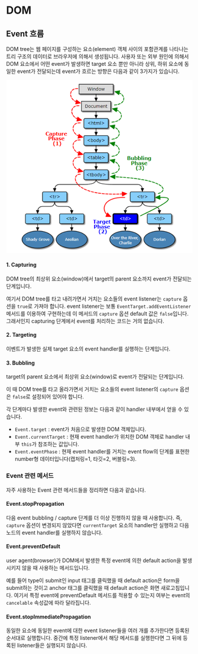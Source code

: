 # DOM

## Event 흐름

DOM tree는 웹 페이지를 구성하는 요소(element) 객체 사이의 포함관계를 나타나는 트리 구조의 데이터로 브라우저에 의해서 생성됩니다. 사용자 또는 외부 원인에 의해서 DOM 요소에서 어떤 event가 발생하면 target 요소 뿐만 아니라 상위, 하위 요소에 동일한 event가 전달되는데 event가 흐르는 방향은 다음과 같이 3가지가 있습니다.

<p align="center">
    <img src="../_images/event_flow.png" alt="Event 흐름" />
</p>

#### 1. Capturing

DOM tree의 최상위 요소(window)에서 target의 parent 요소까지 event가 전달되는 단계입니다.

여기서 DOM tree를 타고 내려가면서 거치는 요소들의 event listener는 `capture` 옵션을 `true`로 가져야 합니다. event listener는 보통 `EventTarget.addEventListener` 메서드를 이용하여 구현하는데 이 메서드의 `capture` 옵션 default 값은 `false`입니다. 그래서인지 capturing 단계에서 event를 처리하는 코드는 거의 없습니다.

#### 2. Targeting

이벤트가 발생한 실제 target 요소의 event handler를 실행하는 단계입니다.

#### 3. Bubbling

target의 parent 요소에서 최상위 요소(window)로 event가 전달되는 단계입니다.

이 때 DOM tree를 타고 올라가면서 거치는 요소들의 event listener의 `capture` 옵션은 `false`로 설정되어 있어야 합니다.

각 단계마다 발생한 event와 관련된 정보는 다음과 같이 handler 내부에서 얻을 수 있습니다.

- `Event.target` : event가 처음으로 발생한 DOM 객체입니다.
- `Event.currentTarget` : 현재 event handler가 위치한 DOM 객체로 handler 내부 `this`가 참조하는 값입니다.
- `Event.eventPhase` : 현재 event handler를 거치는 event flow의 단계를 표현한 number형 데이터입니다(캡처링=1, 타깃=2, 버블링=3).

### Event 관련 메서드

자주 사용하는 Event 관련 메서드들을 정리하면 다음과 같습니다.

#### Event.stopPropagation

다음 event bubbling / capture 단계를 더 이상 진행하지 않을 때 사용합니다. 즉, `capture` 옵션이 변경되지 않았다면 `currentTarget` 요소의 handler만 실행하고 다음 노드의 event handler를 실행하지 않습니다.

#### Event.preventDefault

user agent(browser)가 DOM에서 발생한 특정 event에 의한 default action을 발생시키지 않을 때 사용하는 메서드입니다.

예를 들어 type이 submit인 input 태그를 클릭했을 때 default action은 form을 submit하는 것이고 anchor 태그를 클릭했을 때 default action은 화면 새로고침입니다. 여기서 특정 event에 preventDefault 메서드를 적용할 수 있는지 여부는 event의 `cancelable` 속성값에 따라 달라집니다.

#### Event.stopImmediatePropagation

동일한 요소에 동일한 event에 대한 event listener들을 여러 개를 추가한다면 등록된 순서대로 실행합니다. 중간에 특정 listener에서 해당 메서드를 실행한다면 그 뒤에 등록된 listener들은 실행되지 않습니다.
